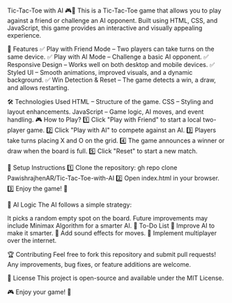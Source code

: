 Tic-Tac-Toe with AI 🎮🤖
This is a Tic-Tac-Toe game that allows you to play against a friend or challenge an AI opponent. Built using HTML, CSS, and JavaScript, this game provides an interactive and visually appealing experience.

🚀 Features
✅ Play with Friend Mode – Two players can take turns on the same device.
✅ Play with AI Mode – Challenge a basic AI opponent.
✅ Responsive Design – Works well on both desktop and mobile devices.
✅ Styled UI – Smooth animations, improved visuals, and a dynamic background.
✅ Win Detection & Reset – The game detects a win, a draw, and allows restarting.

🛠️ Technologies Used
HTML – Structure of the game.
CSS – Styling and layout enhancements.
JavaScript – Game logic, AI moves, and event handling.
🎮 How to Play?
1️⃣ Click "Play with Friend" to start a local two-player game.
2️⃣ Click "Play with AI" to compete against an AI.
3️⃣ Players take turns placing X and O on the grid.
4️⃣ The game announces a winner or draw when the board is full.
5️⃣ Click "Reset" to start a new match.

🚀 Setup Instructions
1️⃣ Clone the repository:
gh repo clone PawishrajhenAR/Tic-Tac-Toe-with-AI
2️⃣ Open index.html in your browser.
3️⃣ Enjoy the game! 🎉

🤖 AI Logic
The AI follows a simple strategy:

It picks a random empty spot on the board.
Future improvements may include Minimax Algorithm for a smarter AI.
📌 To-Do List
🔹 Improve AI to make it smarter.
🔹 Add sound effects for moves.
🔹 Implement multiplayer over the internet.

🏆 Contributing
Feel free to fork this repository and submit pull requests! Any improvements, bug fixes, or feature additions are welcome.

📜 License
This project is open-source and available under the MIT License.

🎮 Enjoy your game! 🚀
